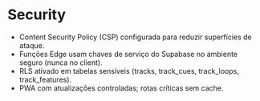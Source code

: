# Security

- Content Security Policy (CSP) configurada para reduzir superfícies de ataque.
- Funções Edge usam chaves de serviço do Supabase no ambiente seguro (nunca no client).
- RLS ativado em tabelas sensíveis (tracks, track_cues, track_loops, track_features).
- PWA com atualizações controladas; rotas críticas sem cache.
